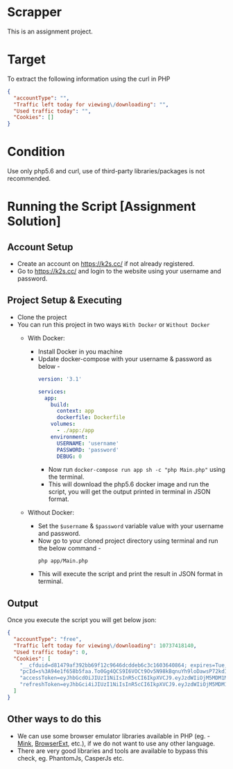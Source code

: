 # Scrapper 
This is an assignment project.

# Target
To extract the following information using the curl in PHP
```json
{
  "accountType": "",
  "Traffic left today for viewing\/downloading": "",
  "Used traffic today": "",
  "Cookies": []
}
```

# Condition
Use only php5.6 and curl, use of third-party libraries/packages is not recommended.


# Running the Script [Assignment Solution]
## Account Setup
 - Create an account on https://k2s.cc/ if not already registered.
 - Go to https://k2s.cc/ and login to the website using your username and password.

## Project Setup & Executing
 - Clone the project
 - You can run this project in two ways `With Docker` or `Without Docker`
   - With Docker:
     - Install Docker in you machine
     - Update docker-compose with your username & password as below - 
        ```yaml
        version: '3.1'
        
        services:
          app:
            build:
              context: app
              dockerfile: Dockerfile
            volumes:
              - ./app:/app
            environment:
              USERNAME: 'username'
              PASSWORD: 'password'
              DEBUG: 0
        ```
       - Now run `docker-compose run app sh -c "php Main.php"` using the terminal.
       - This will download the php5.6 docker image and run the script, you will get the output printed in terminal in JSON format.
       
   - Without Docker:
     - Set the `$username` & `$password` variable value with your username and password.
     - Now go to your cloned project directory using terminal and run the below command - 
        ```shell script
        php app/Main.php
        ```
     - This will execute the script and print the result in JSON format in terminal.
 
## Output 
Once you execute the script you will get below json: 
```json
{
  "accountType": "free",
  "Traffic left today for viewing\/downloading": 10737418140,
  "Used traffic today": 0,
  "Cookies": [
    "__cfduid=d81479af392bb69f12c9646dcddeb6c3c1603640864; expires=Tue, 24-Nov-20 15:47:44 GMT; path=\/; domain=.k2s.cc; HttpOnly; SameSite=Lax",
    "pcId=s%3A94e1f658b5faa.To0Gg4QCS9I6VOCt9Ov5N98kBqnuYh9loDawsP72kdI; Max-Age=8640000; Domain=.k2s.cc; Path=\/; Expires=Tue, 02 Feb 2021 15:47:44 GMT; HttpOnly; Secure; SameSite=None",
    "accessToken=eyJhbGcdOiJIUzI1NiIsInR5cCI6IkpXVCJ9.eyJzdWIiOjM5MDM1MjMwLCJhdWQiOiJ1c2VyIiwidHlwZSI6ImFjY2Vzc1Rva2VuIiwiaXNzIjoiazJzIiwiY0lkIjoiNWFjZDlmYTBmYzRlMDcxYzcxNTcxYTQwIiwianRpIjoiM2M4NmQxNTNkOWJlNiIsInNnbiI6Ijg3ODRiNmI4YzUiLCJpYXQiOjE2MDM2NDA4NjQsImV4cCI6MTYwNDI0NTY2NH0.lUB28-LSZZsmAkBDuVD0xgkmTjD_KcY_sCvzGZ6dHfs; Domain=.k2s.cc; Path=\/; Expires=Sun, 01 Nov 2020 15:47:44 GMT; HttpOnly; Secure; SameSite=None",
    "refreshToken=eyJhbGci4iJIUzI1NiIsInR5cCI6IkpXVCJ9.eyJzdWIiOjM5MDM1MjMwLCJhdWQiOiJ1c2VyIiwidHlwZSI6InJlZnJlc2hUb2tlbiIsImlzcyI6ImsycyIsImNJZCI6IjVhY2Q5ZmEwZmM0ZTA3MWM3MTU3MWE0MCIsImp0aSI6IjA2ZTE0NzZjNzNjYzAiLCJzZ24iOiI4Nzg0YjZiOGM1IiwiaWF0IjoxNjAzNjQwODY0LCJleHAiOjE2MDYyMzI4NjR9.pdhB9eRz5FiOq1T-5MubP4aF-L35lM4t_LFGWA_wFGg; Domain=.k2s.cc; Path=\/; Expires=Tue, 24 Nov 2020 15:47:44 GMT; HttpOnly; Secure; SameSite=None"
  ]
}
```

 ## Other ways to do this
 - We can use some browser emulator libraries available in PHP (eg. - [Mink](https://github.com/minkphp/Mink), [BrowserExt](https://github.com/scraperlab/browserext), etc.), if we do not want to use any other language.
 - There are very good libraries and tools are available to bypass this check, eg. PhantomJs, CasperJs etc.
